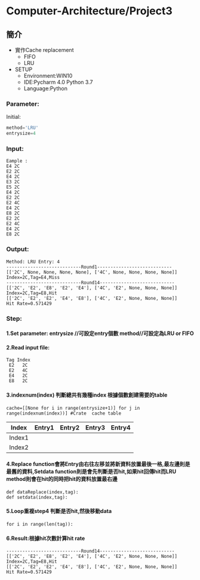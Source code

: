 # Computer-Architecture/Project3
## 簡介
* 實作Cache replacement
  * FIFO
  * LRU
* SETUP
  * Environment:WIN10
  * IDE:Pycharm 4.0 Python 3.7
  * Language:Python
### Parameter:
Initial:
```py    
method='LRU'
entrysize=4
```
### Input: 
    Eample :
    E4 2C
    E2 2C
    E4 2C
    E3 2C
    E5 2C
    E4 2C
    E2 2C
    E2 4C
    E4 2C
    E8 2C
    E2 2C
    E2 4C
    E4 2C
    E8 2C
### Output: 
    Method: LRU Entry: 4
    ----------------------------Round1----------------------------
    [['2C', None, None, None, None], ['4C', None, None, None, None]]
    Index=2C,Tag=E4,Miss
    ----------------------------Round14----------------------------
    [['2C', 'E2', 'E8', 'E2', 'E4'], ['4C', 'E2', None, None, None]]
    Index=2C,Tag=E8,Hit
    [['2C', 'E2', 'E2', 'E4', 'E8'], ['4C', 'E2', None, None, None]]
    Hit Rate=0.571429
### Step:
#### 1.Set parameter: entrysize //可設定entry個數 method//可設定為LRU or FIFO

#### 2.Read input file:
    Tag Index
     E2   2C
     E2   4C
     E4   2C
     E8   2C

#### 3.indexnum(index) 判斷總共有幾種index 根據個數創建需要的table 
    cache=[[None for i in range(entrysize+1)] for j in range(indexnum(index))] #Crate  cache table
 Index   | Entry1  | Entry2 |Entry3 |Entry4
 | ---------- | :-----------:  | :-----------: | :-----------:  | :-----------: |
 Index1    |     |     |      |     |
 Index2    |     |     |      |     | 

#### 4.Replace function會將Entry由右往左移並將新資料放置最後一格,最左邊則是最舊的資料,Setdata function則是會先判斷是否hit,如果hit回傳hit而LRU method則會在hit的同時把hit的資料放置最右邊
    def dataReplace(index,tag):
    def setdata(index,tag):

#### 5.Loop重複step4 判斷是否hit,然後移動data
    for i in range(len(tag)):
#### 6.Result:根據hit次數計算hit rate
    ----------------------------Round14----------------------------
    [['2C', 'E2', 'E8', 'E2', 'E4'], ['4C', 'E2', None, None, None]]
    Index=2C,Tag=E8,Hit
    [['2C', 'E2', 'E2', 'E4', 'E8'], ['4C', 'E2', None, None, None]]
    Hit Rate=0.571429
